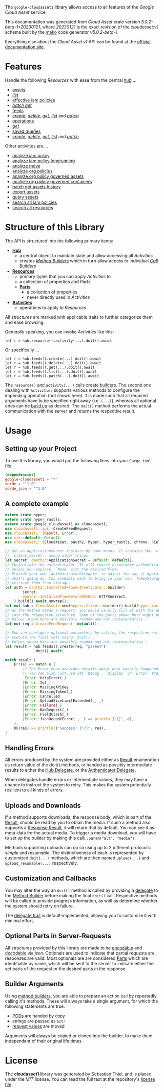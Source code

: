 <!---
DO NOT EDIT !
This file was generated automatically from 'src/generator/templates/api/README.md.mako'
DO NOT EDIT !
-->
The `google-cloudasset1` library allows access to all features of the *Google Cloud Asset* service.

This documentation was generated from *Cloud Asset* crate version *5.0.2-beta-1+20230121*, where *20230121* is the exact revision of the *cloudasset:v1* schema built by the [mako](http://www.makotemplates.org/) code generator *v5.0.2-beta-1*.

Everything else about the *Cloud Asset* *v1* API can be found at the
[official documentation site](https://cloud.google.com/asset-inventory/docs/quickstart).
# Features

Handle the following *Resources* with ease from the central [hub](https://docs.rs/google-cloudasset1/5.0.2-beta-1+20230121/google_cloudasset1/CloudAsset) ... 

* [assets](https://docs.rs/google-cloudasset1/5.0.2-beta-1+20230121/google_cloudasset1/api::Asset)
 * [*list*](https://docs.rs/google-cloudasset1/5.0.2-beta-1+20230121/google_cloudasset1/api::AssetListCall)
* [effective iam policies](https://docs.rs/google-cloudasset1/5.0.2-beta-1+20230121/google_cloudasset1/api::EffectiveIamPolicy)
 * [*batch get*](https://docs.rs/google-cloudasset1/5.0.2-beta-1+20230121/google_cloudasset1/api::EffectiveIamPolicyBatchGetCall)
* [feeds](https://docs.rs/google-cloudasset1/5.0.2-beta-1+20230121/google_cloudasset1/api::Feed)
 * [*create*](https://docs.rs/google-cloudasset1/5.0.2-beta-1+20230121/google_cloudasset1/api::FeedCreateCall), [*delete*](https://docs.rs/google-cloudasset1/5.0.2-beta-1+20230121/google_cloudasset1/api::FeedDeleteCall), [*get*](https://docs.rs/google-cloudasset1/5.0.2-beta-1+20230121/google_cloudasset1/api::FeedGetCall), [*list*](https://docs.rs/google-cloudasset1/5.0.2-beta-1+20230121/google_cloudasset1/api::FeedListCall) and [*patch*](https://docs.rs/google-cloudasset1/5.0.2-beta-1+20230121/google_cloudasset1/api::FeedPatchCall)
* [operations](https://docs.rs/google-cloudasset1/5.0.2-beta-1+20230121/google_cloudasset1/api::Operation)
 * [*get*](https://docs.rs/google-cloudasset1/5.0.2-beta-1+20230121/google_cloudasset1/api::OperationGetCall)
* [saved queries](https://docs.rs/google-cloudasset1/5.0.2-beta-1+20230121/google_cloudasset1/api::SavedQuery)
 * [*create*](https://docs.rs/google-cloudasset1/5.0.2-beta-1+20230121/google_cloudasset1/api::SavedQueryCreateCall), [*delete*](https://docs.rs/google-cloudasset1/5.0.2-beta-1+20230121/google_cloudasset1/api::SavedQueryDeleteCall), [*get*](https://docs.rs/google-cloudasset1/5.0.2-beta-1+20230121/google_cloudasset1/api::SavedQueryGetCall), [*list*](https://docs.rs/google-cloudasset1/5.0.2-beta-1+20230121/google_cloudasset1/api::SavedQueryListCall) and [*patch*](https://docs.rs/google-cloudasset1/5.0.2-beta-1+20230121/google_cloudasset1/api::SavedQueryPatchCall)

Other activities are ...

* [analyze iam policy](https://docs.rs/google-cloudasset1/5.0.2-beta-1+20230121/google_cloudasset1/api::MethodAnalyzeIamPolicyCall)
* [analyze iam policy longrunning](https://docs.rs/google-cloudasset1/5.0.2-beta-1+20230121/google_cloudasset1/api::MethodAnalyzeIamPolicyLongrunningCall)
* [analyze move](https://docs.rs/google-cloudasset1/5.0.2-beta-1+20230121/google_cloudasset1/api::MethodAnalyzeMoveCall)
* [analyze org policies](https://docs.rs/google-cloudasset1/5.0.2-beta-1+20230121/google_cloudasset1/api::MethodAnalyzeOrgPolicyCall)
* [analyze org policy governed assets](https://docs.rs/google-cloudasset1/5.0.2-beta-1+20230121/google_cloudasset1/api::MethodAnalyzeOrgPolicyGovernedAssetCall)
* [analyze org policy governed containers](https://docs.rs/google-cloudasset1/5.0.2-beta-1+20230121/google_cloudasset1/api::MethodAnalyzeOrgPolicyGovernedContainerCall)
* [batch get assets history](https://docs.rs/google-cloudasset1/5.0.2-beta-1+20230121/google_cloudasset1/api::MethodBatchGetAssetsHistoryCall)
* [export assets](https://docs.rs/google-cloudasset1/5.0.2-beta-1+20230121/google_cloudasset1/api::MethodExportAssetCall)
* [query assets](https://docs.rs/google-cloudasset1/5.0.2-beta-1+20230121/google_cloudasset1/api::MethodQueryAssetCall)
* [search all iam policies](https://docs.rs/google-cloudasset1/5.0.2-beta-1+20230121/google_cloudasset1/api::MethodSearchAllIamPolicyCall)
* [search all resources](https://docs.rs/google-cloudasset1/5.0.2-beta-1+20230121/google_cloudasset1/api::MethodSearchAllResourceCall)



# Structure of this Library

The API is structured into the following primary items:

* **[Hub](https://docs.rs/google-cloudasset1/5.0.2-beta-1+20230121/google_cloudasset1/CloudAsset)**
    * a central object to maintain state and allow accessing all *Activities*
    * creates [*Method Builders*](https://docs.rs/google-cloudasset1/5.0.2-beta-1+20230121/google_cloudasset1/client::MethodsBuilder) which in turn
      allow access to individual [*Call Builders*](https://docs.rs/google-cloudasset1/5.0.2-beta-1+20230121/google_cloudasset1/client::CallBuilder)
* **[Resources](https://docs.rs/google-cloudasset1/5.0.2-beta-1+20230121/google_cloudasset1/client::Resource)**
    * primary types that you can apply *Activities* to
    * a collection of properties and *Parts*
    * **[Parts](https://docs.rs/google-cloudasset1/5.0.2-beta-1+20230121/google_cloudasset1/client::Part)**
        * a collection of properties
        * never directly used in *Activities*
* **[Activities](https://docs.rs/google-cloudasset1/5.0.2-beta-1+20230121/google_cloudasset1/client::CallBuilder)**
    * operations to apply to *Resources*

All *structures* are marked with applicable traits to further categorize them and ease browsing.

Generally speaking, you can invoke *Activities* like this:

```Rust,ignore
let r = hub.resource().activity(...).doit().await
```

Or specifically ...

```ignore
let r = hub.feeds().create(...).doit().await
let r = hub.feeds().delete(...).doit().await
let r = hub.feeds().get(...).doit().await
let r = hub.feeds().list(...).doit().await
let r = hub.feeds().patch(...).doit().await
```

The `resource()` and `activity(...)` calls create [builders][builder-pattern]. The second one dealing with `Activities` 
supports various methods to configure the impending operation (not shown here). It is made such that all required arguments have to be 
specified right away (i.e. `(...)`), whereas all optional ones can be [build up][builder-pattern] as desired.
The `doit()` method performs the actual communication with the server and returns the respective result.

# Usage

## Setting up your Project

To use this library, you would put the following lines into your `Cargo.toml` file:

```toml
[dependencies]
google-cloudasset1 = "*"
serde = "^1.0"
serde_json = "^1.0"
```

## A complete example

```Rust
extern crate hyper;
extern crate hyper_rustls;
extern crate google_cloudasset1 as cloudasset1;
use cloudasset1::api::CreateFeedRequest;
use cloudasset1::{Result, Error};
use std::default::Default;
use cloudasset1::{CloudAsset, oauth2, hyper, hyper_rustls, chrono, FieldMask};

// Get an ApplicationSecret instance by some means. It contains the `client_id` and 
// `client_secret`, among other things.
let secret: oauth2::ApplicationSecret = Default::default();
// Instantiate the authenticator. It will choose a suitable authentication flow for you, 
// unless you replace  `None` with the desired Flow.
// Provide your own `AuthenticatorDelegate` to adjust the way it operates and get feedback about 
// what's going on. You probably want to bring in your own `TokenStorage` to persist tokens and
// retrieve them from storage.
let auth = oauth2::InstalledFlowAuthenticator::builder(
        secret,
        oauth2::InstalledFlowReturnMethod::HTTPRedirect,
    ).build().await.unwrap();
let mut hub = CloudAsset::new(hyper::Client::builder().build(hyper_rustls::HttpsConnectorBuilder::new().with_native_roots().https_or_http().enable_http1().enable_http2().build()), auth);
// As the method needs a request, you would usually fill it with the desired information
// into the respective structure. Some of the parts shown here might not be applicable !
// Values shown here are possibly random and not representative !
let mut req = CreateFeedRequest::default();

// You can configure optional parameters by calling the respective setters at will, and
// execute the final call using `doit()`.
// Values shown here are possibly random and not representative !
let result = hub.feeds().create(req, "parent")
             .doit().await;

match result {
    Err(e) => match e {
        // The Error enum provides details about what exactly happened.
        // You can also just use its `Debug`, `Display` or `Error` traits
         Error::HttpError(_)
        |Error::Io(_)
        |Error::MissingAPIKey
        |Error::MissingToken(_)
        |Error::Cancelled
        |Error::UploadSizeLimitExceeded(_, _)
        |Error::Failure(_)
        |Error::BadRequest(_)
        |Error::FieldClash(_)
        |Error::JsonDecodeError(_, _) => println!("{}", e),
    },
    Ok(res) => println!("Success: {:?}", res),
}

```
## Handling Errors

All errors produced by the system are provided either as [Result](https://docs.rs/google-cloudasset1/5.0.2-beta-1+20230121/google_cloudasset1/client::Result) enumeration as return value of
the doit() methods, or handed as possibly intermediate results to either the 
[Hub Delegate](https://docs.rs/google-cloudasset1/5.0.2-beta-1+20230121/google_cloudasset1/client::Delegate), or the [Authenticator Delegate](https://docs.rs/yup-oauth2/*/yup_oauth2/trait.AuthenticatorDelegate.html).

When delegates handle errors or intermediate values, they may have a chance to instruct the system to retry. This 
makes the system potentially resilient to all kinds of errors.

## Uploads and Downloads
If a method supports downloads, the response body, which is part of the [Result](https://docs.rs/google-cloudasset1/5.0.2-beta-1+20230121/google_cloudasset1/client::Result), should be
read by you to obtain the media.
If such a method also supports a [Response Result](https://docs.rs/google-cloudasset1/5.0.2-beta-1+20230121/google_cloudasset1/client::ResponseResult), it will return that by default.
You can see it as meta-data for the actual media. To trigger a media download, you will have to set up the builder by making
this call: `.param("alt", "media")`.

Methods supporting uploads can do so using up to 2 different protocols: 
*simple* and *resumable*. The distinctiveness of each is represented by customized 
`doit(...)` methods, which are then named `upload(...)` and `upload_resumable(...)` respectively.

## Customization and Callbacks

You may alter the way an `doit()` method is called by providing a [delegate](https://docs.rs/google-cloudasset1/5.0.2-beta-1+20230121/google_cloudasset1/client::Delegate) to the 
[Method Builder](https://docs.rs/google-cloudasset1/5.0.2-beta-1+20230121/google_cloudasset1/client::CallBuilder) before making the final `doit()` call. 
Respective methods will be called to provide progress information, as well as determine whether the system should 
retry on failure.

The [delegate trait](https://docs.rs/google-cloudasset1/5.0.2-beta-1+20230121/google_cloudasset1/client::Delegate) is default-implemented, allowing you to customize it with minimal effort.

## Optional Parts in Server-Requests

All structures provided by this library are made to be [encodable](https://docs.rs/google-cloudasset1/5.0.2-beta-1+20230121/google_cloudasset1/client::RequestValue) and 
[decodable](https://docs.rs/google-cloudasset1/5.0.2-beta-1+20230121/google_cloudasset1/client::ResponseResult) via *json*. Optionals are used to indicate that partial requests are responses 
are valid.
Most optionals are are considered [Parts](https://docs.rs/google-cloudasset1/5.0.2-beta-1+20230121/google_cloudasset1/client::Part) which are identifiable by name, which will be sent to 
the server to indicate either the set parts of the request or the desired parts in the response.

## Builder Arguments

Using [method builders](https://docs.rs/google-cloudasset1/5.0.2-beta-1+20230121/google_cloudasset1/client::CallBuilder), you are able to prepare an action call by repeatedly calling it's methods.
These will always take a single argument, for which the following statements are true.

* [PODs][wiki-pod] are handed by copy
* strings are passed as `&str`
* [request values](https://docs.rs/google-cloudasset1/5.0.2-beta-1+20230121/google_cloudasset1/client::RequestValue) are moved

Arguments will always be copied or cloned into the builder, to make them independent of their original life times.

[wiki-pod]: http://en.wikipedia.org/wiki/Plain_old_data_structure
[builder-pattern]: http://en.wikipedia.org/wiki/Builder_pattern
[google-go-api]: https://github.com/google/google-api-go-client

# License
The **cloudasset1** library was generated by Sebastian Thiel, and is placed 
under the *MIT* license.
You can read the full text at the repository's [license file][repo-license].

[repo-license]: https://github.com/Byron/google-apis-rsblob/main/LICENSE.md

